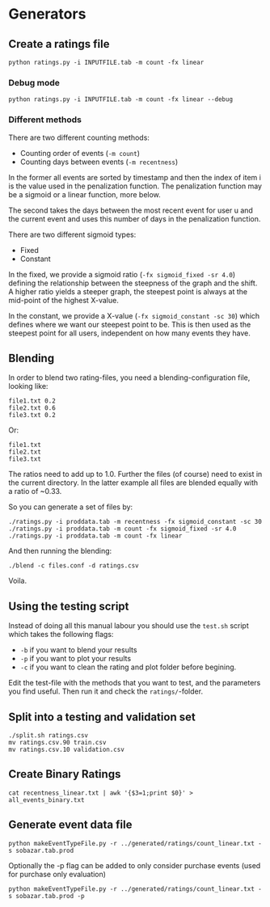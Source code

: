 # Generators

## Create a ratings file

`python ratings.py -i INPUTFILE.tab -m count -fx linear`

### Debug mode

`python ratings.py -i INPUTFILE.tab -m count -fx linear --debug`

### Different methods

There are two different counting methods:

* Counting order of events (`-m count`)
* Counting days between events (`-m recentness`)

In the former all events are sorted by timestamp and then the index of item i
is the value used in the penalization function. The penalization function may
be a sigmoid or a linear function, more below.

The second takes the days between the most recent event for user u and the
current event and uses this number of days in the penalization function.

There are two different sigmoid types:

* Fixed
* Constant

In the fixed, we provide a sigmoid ratio (`-fx sigmoid_fixed -sr 4.0`) defining
the relationship between the steepness of the graph and the shift. A higher
ratio yields a steeper graph, the steepest point is always at the mid-point of
the highest X-value.

In the constant, we provide a X-value (`-fx sigmoid_constant -sc 30`) which
defines where we want our steepest point to be. This is then used as the
steepest point for all users, independent on how many events they have.

## Blending

In order to blend two rating-files, you need a blending-configuration file, looking like:

    file1.txt 0.2
    file2.txt 0.6
    file3.txt 0.2

Or:

    file1.txt
    file2.txt
    file3.txt

The ratios need to add up to 1.0. Further the files (of course) need to exist
in the current directory. In the latter example all files are blended equally
with a ratio of ~0.33.

So you can generate a set of files by:

    ./ratings.py -i proddata.tab -m recentness -fx sigmoid_constant -sc 30
    ./ratings.py -i proddata.tab -m count -fx sigmoid_fixed -sr 4.0
    ./ratings.py -i proddata.tab -m count -fx linear

And then running the blending:

    ./blend -c files.conf -d ratings.csv

Voila.

## Using the testing script

Instead of doing all this manual labour you should use the `test.sh` script
which takes the following flags:

* `-b` if you want to blend your results
* `-p` if you want to plot your results
* `-c` if you want to clean the rating and plot folder before begining.

Edit the test-file with the methods that you want to test, and the parameters
you find useful. Then run it and check the `ratings/`-folder.

## Split into a testing and validation set

    ./split.sh ratings.csv
    mv ratings.csv.90 train.csv
    mv ratings.csv.10 validation.csv
    
## Create Binary Ratings

    cat recentness_linear.txt | awk '{$3=1;print $0}' > all_events_binary.txt
    
## Generate event data file

    python makeEventTypeFile.py -r ../generated/ratings/count_linear.txt -s sobazar.tab.prod
    
Optionally the -p flag can be added to only consider purchase events (used for purchase only evaluation)

    python makeEventTypeFile.py -r ../generated/ratings/count_linear.txt -s sobazar.tab.prod -p

    

